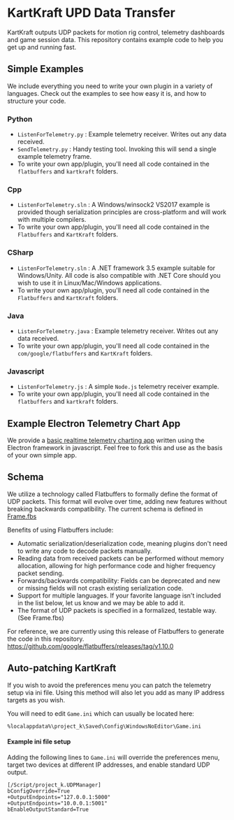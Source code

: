 # KartKraft UPD Data Transfer

KartKraft outputs UDP packets for motion rig control, telemetry dashboards and game session data. This repository contains example code to help you get up and running fast.

## Simple Examples

We include everything you need to write your own plugin in a variety of languages. Check out the examples to see how easy it is, and how to structure your code.

### Python

- `ListenForTelemetry.py` : Example telemetry receiver. Writes out any data received.
- `SendTelemetry.py` : Handy testing tool. Invoking this will send a single example telemetry frame.
- To write your own app/plugin, you'll need all code contained in the `flatbuffers` and `kartkraft` folders.

### Cpp

- `ListenForTelemetry.sln` : A Windows/winsock2 VS2017 example is provided though serialization principles are cross-platform and will work with multiple compilers.
- To write your own app/plugin, you'll need all code contained in the `Flatbuffers` and `KartKraft` folders.

### CSharp

- `ListenForTelemetry.sln` : A .NET framework 3.5 example suitable for Windows/Unity. All code is also compatible with .NET Core should you wish to use it in Linux/Mac/Windows applications.
- To write your own app/plugin, you'll need all code contained in the `Flatbuffers` and `KartKraft` folders.

### Java

- `ListenForTelemetry.java` : Example telemetry receiver. Writes out any data received.
- To write your own app/plugin, you'll need all code contained in the `com/google/flatbuffers` and `KartKraft` folders.

### Javascript

- `ListenForTelemetry.js` : A simple `Node.js` telemetry receiver example.
- To write your own app/plugin, you'll need all code contained in the `flatbuffers` and `kartkraft` folders.

## Example Electron Telemetry Chart App

We provide a [basic realtime telemetry charting app](https://github.com/black-delta/kartkraft-telemetry/tree/master/Examples/Electron) written using the Electron framework in javascript. Feel free to fork this and use as the basis of your own simple app.

## Schema

We utilize a technology called Flatbuffers to formally define the format of UDP packets. This format will evolve over time, adding new features without breaking backwards compatibility. The current schema is defined in [Frame.fbs](https://github.com/black-delta/kartkraft-telemetry/blob/master/Schema/Frame.fbs)

Benefits of using Flatbuffers include:

- Automatic serialization/deserialization code, meaning plugins don't need to write any code to decode packets manually.
- Reading data from received packets can be performed without memory allocation, allowing for high performance code and higher frequency packet sending.
- Forwards/backwards compatibility: Fields can be deprecated and new or missing fields will not crash existing serialization code.
- Support for multiple languages. If your favorite language isn't included in the list below, let us know and we may be able to add it.
- The format of UDP packets is specified in a formalized, testable way. (See Frame.fbs)

For reference, we are currently using this release of Flatbuffers to generate the code in this repository.
https://github.com/google/flatbuffers/releases/tag/v1.10.0

## Auto-patching KartKraft

If you wish to avoid the preferences menu you can patch the telemetry setup via ini file. Using this method will also let you add as many IP address targets as you wish.

You will need to edit `Game.ini` which can usually be located here:

`%localappdata%\project_k\Saved\Config\WindowsNoEditor\Game.ini`

#### Example ini file setup

Adding the following lines to `Game.ini` will override the preferences menu, target two devices at different IP addresses, and enable standard UDP output.

```
[/Script/project_k.UDPManager]
bConfigOverride=True
+OutputEndpoints="127.0.0.1:5000"
+OutputEndpoints="10.0.0.1:5001"
bEnableOutputStandard=True
```
